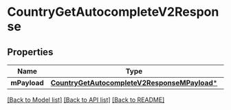 # CountryGetAutocompleteV2Response

## Properties
Name | Type | Description | Notes
------------ | ------------- | ------------- | -------------
**mPayload** | [**CountryGetAutocompleteV2ResponseMPayload***](CountryGetAutocompleteV2ResponseMPayload.md) |  | 

[[Back to Model list]](../README.md#documentation-for-models) [[Back to API list]](../README.md#documentation-for-api-endpoints) [[Back to README]](../README.md)


